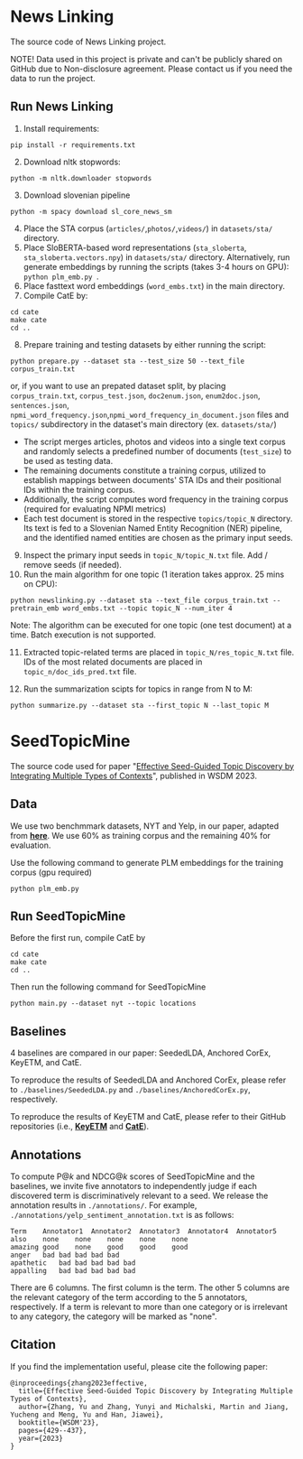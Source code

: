 # News Linking
The source code of News Linking project. 

NOTE! Data used in this project is private and can't be publicly shared on GitHub due to Non-disclosure agreement. Please contact us if you need the data to run the project.

## Run News Linking
1. Install requirements: 
```
pip install -r requirements.txt
```
2. Download nltk stopwords: 
```
python -m nltk.downloader stopwords
```
3. Download slovenian pipeline 
```
python -m spacy download sl_core_news_sm
```
4. Place the STA corpus (```articles/```,```photos/```,```videos/```) in ```datasets/sta/``` directory.
5. Place SloBERTA-based word representations (```sta_sloberta```, ```sta_sloberta.vectors.npy```) in ```datasets/sta/``` directory. Alternatively, run generate embeddings by running the scripts (takes 3-4 hours on GPU): ```python plm_emb.py ```.
6. Place fasttext word embeddings (```word_embs.txt```) in the main directory.
7. Compile CatE by:
```
cd cate
make cate
cd ..
```
8. Prepare training and testing datasets by either running the script:
```
python prepare.py --dataset sta --test_size 50 --text_file corpus_train.txt
```
or, if you want to use an prepated dataset split, by placing ```corpus_train.txt```, ```corpus_test.json```, ```doc2enum.json```, ```enum2doc.json```, ```sentences.json```, ```npmi_word_frequency.json```,```npmi_word_frequency_in_document.json``` files and ```topics/``` subdirectory in the dataset's main directory (ex. ```datasets/sta/```)

- The script merges articles, photos and videos into a single text corpus and randomly selects a predefined number of documents (```test_size```) to be used as testing data. 
- The remaining documents constitute a training corpus, utilized to establish mappings between documents' STA IDs and their positional IDs within the training corpus. 
- Additionally, the script computes word frequency in the training corpus (required for evaluating NPMI metrics)
- Each test document is stored in the respective  ```topics/topic_N``` directory. Its text is fed to a Slovenian Named Entity Recognition (NER) pipeline, and the identified named entities are chosen as the primary input seeds.
9. Inspect the primary input seeds in ```topic_N/topic_N.txt``` file. Add / remove seeds (if needed).
10. Run the main algorithm for one topic (1 iteration takes approx. 25 mins on CPU):
```
python newslinking.py --dataset sta --text_file corpus_train.txt --pretrain_emb word_embs.txt --topic topic_N --num_iter 4
```
Note: The algorithm can be executed for one topic (one test document) at a time. Batch execution is not supported.

11. Extracted topic-related terms are placed in ```topic_N/res_topic_N.txt``` file. IDs of the most related documents are placed in ```topic_n/doc_ids_pred.txt``` file.

12. Run the summarization scipts for topics in range from N to M:
```
python summarize.py --dataset sta --first_topic N --last_topic M
```

# SeedTopicMine
The source code used for paper "[Effective Seed-Guided Topic Discovery by Integrating Multiple Types of Contexts](https://arxiv.org/abs/2212.06002)", published in WSDM 2023.

## Data
We use two benchmmark datasets, NYT and Yelp, in our paper, adapted from [**here**](https://github.com/yumeng5/CatE/tree/master/datasets). We use 60% as training corpus and the remaining 40% for evaluation.

Use the following command to generate PLM embeddings for the training corpus (gpu required)
```
python plm_emb.py
```

## Run SeedTopicMine
Before the first run, compile CatE by 
```
cd cate
make cate
cd ..
```
Then run the following command for SeedTopicMine
```
python main.py --dataset nyt --topic locations
```


## Baselines
4 baselines are compared in our paper: SeededLDA, Anchored CorEx, KeyETM, and CatE.

To reproduce the results of SeededLDA and Anchored CorEx, please refer to ```./baselines/SeededLDA.py``` and ```./baselines/AnchoredCorEx.py```, respectively.

To reproduce the results of KeyETM and CatE, please refer to their GitHub repositories (i.e., [**KeyETM**](https://github.com/bahareharandizade/keyetm) and [**CatE**](https://github.com/yumeng5/CatE)).

## Annotations
To compute P@_k_ and NDCG@_k_ scores of SeedTopicMine and the baselines, we invite five annotators to independently judge if each discovered term is discriminatively relevant to a seed. We release the annotation results in ```./annotations/```. For example, ```./annotations/yelp_sentiment_annotation.txt``` is as follows:
```
Term	Annotator1	Annotator2	Annotator3	Annotator4	Annotator5
also	none	none	none	none	none
amazing	good	none	good	good	good
anger	bad	bad	bad	bad	bad
apathetic	bad	bad	bad	bad	bad
appalling	bad	bad	bad	bad	bad
```
There are 6 columns. The first column is the term. The other 5 columns are the relevant category of the term according to the 5 annotators, respectively. If a term is relevant to more than one category or is irrelevant to any category, the category will be marked as "none".

## Citation
If you find the implementation useful, please cite the following paper:
```
@inproceedings{zhang2023effective,
  title={Effective Seed-Guided Topic Discovery by Integrating Multiple Types of Contexts},
  author={Zhang, Yu and Zhang, Yunyi and Michalski, Martin and Jiang, Yucheng and Meng, Yu and Han, Jiawei},
  booktitle={WSDM'23},
  pages={429--437},
  year={2023}
}
```
